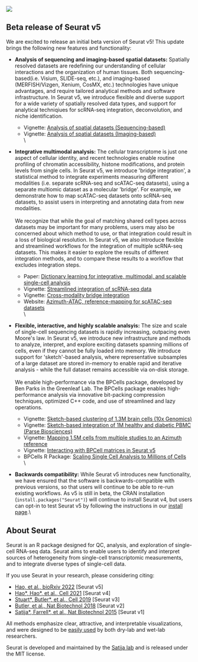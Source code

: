 ![](articles/assets/seurat_banner.jpg)

## **Beta release of Seurat v5**

We are excited to release an initial beta version of Seurat v5! This update brings the following new features and functionality:

* **Analysis of sequencing and imaging-based spatial datasets:** Spatially resolved datasets are redefining our understanding of cellular interactions and the organization of human tissues. Both sequencing-based(i.e. Visium, SLIDE-seq, etc.), and imaging-based (MERFISH/Vizgen, Xenium, CosMX, etc.) technologies have unique advantages, and require tailored analytical methods and software infrastructure. In Seurat v5, we introduce flexible and diverse support for a wide variety of spatially resolved data types, and support for analytical techniqiues for scRNA-seq integration, deconvolution, and niche identification.

    - Vignette: [Analysis of spatial datasets (Sequencing-based)](articles/seurat5_spatial_vignette.html)
    - Vignette: [Analysis of spatial datasets (Imaging-based)](articles/seurat5_spatial_vignette_2.html)\
\
* **Integrative multimodal analysis:** The cellular transcriptome is just one aspect of cellular identity, and recent technologies enable routine profiling of chromatin accessibility, histone modifications, and protein levels from single cells. In Seurat v5, we introduce 'bridge integration', a statistical method to integrate experiments measuring different modalities (i.e. separate scRNA-seq and scATAC-seq datasets), using a separate multiomic dataset as a molecular 'bridge'. For example, we demonstrate how to map scATAC-seq datasets onto scRNA-seq datasets, to assist users in interpreting and annotating data from new modalities.\
\
We recognize that while the goal of matching shared cell types across datasets may be important for many problems, users may also be concerned about which method to use, or that integration could result in a loss of biological resolution. In Seurat v5, we also introduce flexible and streamlined workflows for the integration of multiple scRNA-seq datasets. This makes it easier to explore the results of different integration methods, and to compare these results to a workflow that excludes integration steps.

    - Paper: [Dictionary learning for integrative, multimodal, and scalable single-cell analysis](https://doi.org/10.1101/2022.02.24.481684)
    - Vignette: [Streamlined integration of scRNA-seq data](articles/seurat5_integration.html)
    - Vignette: [Cross-modality bridge integration](articles/seurat5_integration_bridge.html)
    - Website: [Azimuth-ATAC, reference-mapping for scATAC-seq datasets](https://azimuth.hubmapconsortium.org/references/)\
\
* **Flexible, interactive, and highly scalable analsyis:** The size and scale of single-cell sequencing datasets is rapidly increasing, outpacing even Moore's law. In Seurat v5, we introduce new infrastructure and methods to analyze, interpret, and explore exciting datasets spanning millions of cells, even if they cannot be fully loaded into memory. We introduce support for 'sketch'-based analysis, where representative subsamples of a large dataset are stored in-memory to enable rapid and iterative analysis - while the full dataset remains accessible via on-disk storage.\
\
We enable high-performance via the BPCells package, developed by Ben Parks in the Greenleaf Lab. The BPCells package enables high-performance analysis via innovative bit-packing compression techniques, optimized C++ code, and use of streamlined and lazy operations.

    - Vignette: [Sketch-based clustering of 1.3M brain cells (10x Genomics)](articles/seurat5_sketch_analysis.html)
    - Vignette: [Sketch-based integration of 1M healthy and diabetic PBMC (Parse Biosciences)](articles/ParseBio_sketch_integration.html)
    - Vignette: [Mapping 1.5M cells from multiple studies to an Azimuth reference](articles/COVID_SCTMapping.html)
    - Vignette: [Interacting with BPCell matrices in Seurat v5](articles/seurat5_bpcells_interaction_vignette.html)
    - BPCells R Package: [Scaling Single Cell Analysis to Millions of Cells](https://bnprks.github.io/BPCells/)\
\
* **Backwards compatibility:** While Seurat v5 introduces new functionality, we have ensured that the software is backwards-compatible with previous versions, so that users will continue to be able to re-run existing workflows. As v5 is still in beta, the CRAN installation (`install.packages("Seurat")`) will continue to install Seurat v4, but users can opt-in to test Seurat v5 by following the instructions in our [install page](install.html).\

## **About Seurat**

Seurat is an R package designed for QC, analysis, and exploration of single-cell RNA-seq data. Seurat aims to enable users to identify and interpret sources of heterogeneity from single-cell transcriptomic measurements, and to integrate diverse types of single-cell data.

If you use Seurat in your research, please considering citing:

* [Hao, et al., bioRxiv 2022](https://doi.org/10.1101/2022.02.24.481684) [Seurat v5]
* [Hao\*, Hao\*, et al., Cell 2021](https://doi.org/10.1016/j.cell.2021.04.048) [Seurat v4]
* [Stuart\*, Butler\*, et al., Cell 2019](https://www.cell.com/cell/fulltext/S0092-8674(19)30559-8) [Seurat v3]
* [Butler, et al., Nat Biotechnol 2018](https://doi.org/10.1038/nbt.4096) [Seurat v2]
* [Satija\*, Farrell\*, et al., Nat Biotechnol 2015](https://doi.org/10.1038/nbt.3192) [Seurat v1]


All methods emphasize clear, attractive, and interpretable visualizations, and were designed to be [easily used](articles/get_started.html) by both dry-lab and wet-lab researchers.

Seurat is developed and maintained by the [Satija lab](authors.html) and is released under the MIT license.

